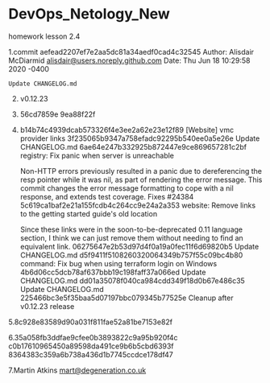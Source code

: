 # DevOps_Netology_New
homework
lesson 2.4


1.commit aefead2207ef7e2aa5dc81a34aedf0cad4c32545
Author: Alisdair McDiarmid <alisdair@users.noreply.github.com>
Date:   Thu Jun 18 10:29:58 2020 -0400

    Update CHANGELOG.md
2. v0.12.23
3. 56cd7859e     9ea88f22f
4. b14b74c4939dcab573326f4e3ee2a62e23e12f89  [Website] vmc provider links
3f235065b9347a758efadc92295b540ee0a5e26e  Update CHANGELOG.md
6ae64e247b332925b872447e9ce869657281c2bf   registry: Fix panic when server is unreachable
    
    Non-HTTP errors previously resulted in a panic due to dereferencing the
    resp pointer while it was nil, as part of rendering the error message.
    This commit changes the error message formatting to cope with a nil
    response, and extends test coverage.
 Fixes #24384
5c619ca1baf2e21a155fcdb4c264cc9e24a2a353  website: Remove links to the getting started guide's old location
    
    Since these links were in the soon-to-be-deprecated 0.11 language section, I
    think we can just remove them without needing to find an equivalent link.
06275647e2b53d97d4f0a19a0fec11f6d69820b5  Update CHANGELOG.md
d5f9411f5108260320064349b757f55c09bc4b80  command: Fix bug when using terraform login on Windows
4b6d06cc5dcb78af637bbb19c198faff37a066ed  Update CHANGELOG.md
dd01a35078f040ca984cdd349f18d0b67e486c35  Update CHANGELOG.md
225466bc3e5f35baa5d07197bbc079345b77525e  Cleanup after v0.12.23 release


5.8c928e83589d90a031f811fae52a81be7153e82f

6.35a058fb3ddfae9cfee0b3893822c9a95b920f4c
c0b17610965450a89598da491ce9b6b5cbd6393f
8364383c359a6b738a436d1b7745ccdce178df47

7.Martin Atkins <mart@degeneration.co.uk>

